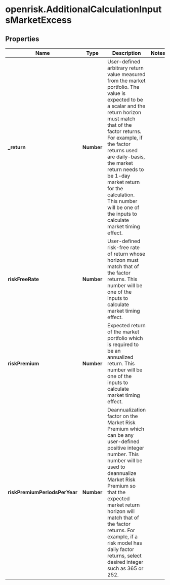 # openrisk.AdditionalCalculationInputsMarketExcess

## Properties

Name | Type | Description | Notes
------------ | ------------- | ------------- | -------------
**_return** | **Number** | User-defined arbitrary return value measured from the market portfolio. The value is expected to be a scalar and the return horizon must match that of the factor returns. For example, if the factor returns used are daily-basis, the market return needs to be 1-day market return for the calculation. This number will be one of the inputs to calculate market timing effect. | 
**riskFreeRate** | **Number** | User-defined risk-free rate of return whose horizon must match that of the factor returns. This number will be one of the inputs to calculate market timing effect. | 
**riskPremium** | **Number** | Expected return of the market portfolio which is required to be an annualized return. This number will be one of the inputs to calculate market timing effect. | 
**riskPremiumPeriodsPerYear** | **Number** | Deannualization factor on the Market Risk Premium which can be any user-defined positive integer number. This number will be used to deannualize Market Risk Premium so that the expected market return horizon will match that of the factor returns. For example, if a risk model has daily factor returns, select desired integer such as 365 or 252. | 


